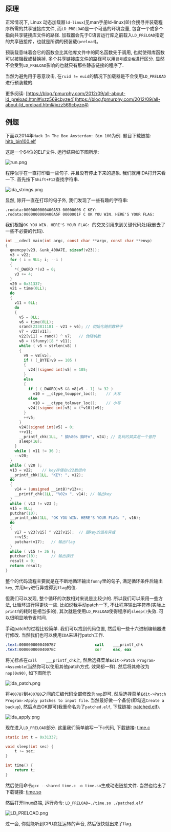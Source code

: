 ## 原理

正常情况下, Linux 动态加载器`ld-linux`(见man手册ld-linux(8))会搜寻并装载程序所需的共享链接库文件, 而`LD_PRELOAD`是一个可选的环境变量, 包含一个或多个指向共享链接库文件的路径. 加载器会先于C语言运行库之前载入`LD_PRELOAD`指定的共享链接库，也就是所谓的预装载(`preload`)。

预装载意味着会它的函数会比其他库文件中的同名函数先于调用, 也就使得库函数可以被阻截或替换掉. 多个共享链接库文件的路径可以用`冒号`或`空格`进行区分. 显然不会受到`LD_PRELOAD`影响的也就只有那些静态链接的程序了.

当然为避免用于恶意攻击, 在`ruid != euid`的情况下加载器是不会使用`LD_PRELOAD`进行预装载的. 

更多阅读: [https://blog.fpmurphy.com/2012/09/all-about-ld_preload.html#ixzz569cbyze4](https://blog.fpmurphy.com/2012/09/all-about-ld_preload.html#ixzz569cbyze4)

## 例题

下面以2014年`Hack In The Box Amsterdam: Bin 100`为例. 题目下载链接: [hitb_bin100.elf](/reverse/linux/example/2014_hitb/hitb_bin100.elf)

这是一个64位的ELF文件. 运行结果如下图所示:

![run.png](/reverse/linux/figure/2014_hitb/run.png)

程序似乎在一直打印着一些句子. 并且没有停止下来的迹象. 我们就用IDA打开来看一下. 首先按下`Shift+F12`查找字符串. 

![ida_strings.png](/reverse/linux/figure/2014_hitb/ida_strings.png)

显然, 除开一直在打印的句子外, 我们发现了一些有趣的字符串:

```
.rodata:0000000000400A53 00000006 C KEY: 
.rodata:0000000000400A5F 0000001F C OK YOU WIN. HERE'S YOUR FLAG: 
```

我们根据`OK YOU WIN. HERE'S YOUR FLAG: `的交叉引用来到关键代码处(我删去了一些不必要的代码). 

```  c
int __cdecl main(int argc, const char **argv, const char **envp)
{
  qmemcpy(v23, &unk_400A7E, sizeof(v23));
  v3 = v22;
  for ( i = 9LL; i; --i )
  {
    *(_DWORD *)v3 = 0;
    v3 += 4;
  }
  v20 = 0x31337;
  v21 = time(0LL);
  do
  {
    v11 = 0LL;
    do
    {
      v5 = 0LL;
      v6 = time(0LL);
      srand(233811181 - v21 + v6); // 初始化随机数种子
      v7 = v22[v11];
      v22[v11] = rand() ^ v7;   // 伪随机数
      v8 = (&funny)[8 * v11];
      while ( v5 < strlen(v8) )
      {
        v9 = v8[v5];
        if ( (_BYTE)v9 == 105 )
        {
          v24[(signed int)v5] = 105;
        }
        else
        {
          if ( (_DWORD)v5 && v8[v5 - 1] != 32 )
            v10 = __ctype_toupper_loc();    // 大写
          else
            v10 = __ctype_tolower_loc();    // 小写
          v24[(signed int)v5] = (*v10)[v9];
        }
        ++v5;
      }
      v24[(signed int)v5] = 0;
      ++v11;
      __printf_chk(1LL, " 鈾%80s 鈾玕n", v24); // 乱码的其实是一个音符
      sleep(1u);
    }
    while ( v11 != 36 );
    --v20;
  }
  while ( v20 );
  v13 = v22;    // key存储在v22数组内
  __printf_chk(1LL, "KEY: ", v12);
  do
  {
    v14 = (unsigned __int8)*v13++; 
    __printf_chk(1LL, "%02x ", v14); // 输出key
  }
  while ( v13 != v23 );     
  v15 = 0LL;
  putchar(10);
  __printf_chk(1LL, "OK YOU WIN. HERE'S YOUR FLAG: ", v16);
  do
  {
    v17 = v23[v15] ^ v22[v15];  // 跟key的值有异或
    ++v15;
    putchar(v17);   // 输出flag
  }
  while ( v15 != 36 );
  putchar(10);      // 输出换行
  result = 0;
  return result;
}
```

整个的代码流程主要就是在不断地循环输出`funny`里的句子, 满足循环条件后输出`key`, 并用`key`进行异或得到`flag`的值.

但我们可以发现, 整个循环的次数相对来说是比较少的. 所以我们可以采用一些方法, 让循环进行得更快一些. 比如说我手动patch一下, 不让程序输出字符串(实际上`printf`的耗时是相当多的), 其次就是使用`LD_PRELOAD`使得程序的`sleep()`失效. 可以很明显地节省时间. 

手动patch的过程比较简单. 我们可以找到代码位置, 然后用一些十六进制编辑器进行修改. 当然我们也可以使用`IDA`来进行patch工作. 

``` asm
.text:00000000004007B7                 call    ___printf_chk
.text:00000000004007BC                 xor     eax, eax
```

将光标点在`call    ___printf_chk`上, 然后选择菜单`Edit->Patch Program->Assemble`(当然你可以使用其他patch方式. 效果都一样).  然后将其修改为`nop(0x90)`, 如下图所示

![ida_patch.png](/reverse/linux/figure/2014_hitb/ida_patch.png)

将`4007B7`到`4007BD`之间的汇编代码全部修改为`nop`即可. 然后选择菜单`Edit->Patch Program->Apply patches to input file`. 当然最好做一个备份(即勾选`Create a backup`), 然后点击OK即可(我重命名为了`patched.elf`, 下载链接: [patched.elf](/reverse/linux/example/2014_hitb/patched.elf)). 

![ida_apply.png](/reverse/linux/figure/2014_hitb/ida_apply.png)

现在进入`LD_PRELOAD`部分. 这里我们简单编写一下c代码, 下载链接: [time.c](/reverse/linux/example/2014_hitb/time.c)

``` c
static int t = 0x31337;

void sleep(int sec) {
	t += sec;
}

int time() {
	return t;
}
```

然后使用命令`gcc --shared time.c -o time.so`生成动态链接文件. 当然也给出了下载链接: [time.so](/reverse/linux/example/2014_hitb/time.so)

然后打开linux终端, 运行命令: `LD_PRELOAD=./time.so ./patched.elf`

![LD_PRELOAD.png](/reverse/linux/figure/2014_hitb/ld_preload.png)

过一会, 你就能听到CPU疯狂运转的声音, 然后很快就出来了flag.
